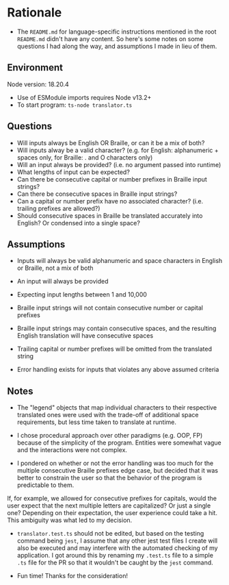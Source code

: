 # Rationale

- The `README.md` for language-specific instructions mentioned in the root `README.md` didn't have any content. So here's some notes on some questions I had along the way, and assumptions I made in lieu of them.

## Environment

Node version: 18.20.4

- Use of ESModule imports requires Node v13.2+
- To start program: `ts-node translator.ts`

## Questions

- Will inputs always be English OR Braille, or can it be a mix of both?
- Will inputs alway be a valid character? (e.g. for English: alphanumeric + spaces only, for Braille: . and O characters only)
- Will an input always be provided? (i.e. no argument passed into runtime)
- What lengths of input can be expected?
- Can there be consecutive capital or number prefixes in Braille input strings?
- Can there be consecutive spaces in Braille input strings?
- Can a capital or number prefix have no associated character? (i.e. trailing prefixes are allowed?)
- Should consecutive spaces in Braille be translated accurately into English? Or condensed into a single space?

## Assumptions

- Inputs will always be valid alphanumeric and space characters in English or Braille, not a mix of both
- An input will always be provided
- Expecting input lengths between 1 and 10,000
- Braille input strings will not contain consecutive number or capital prefixes
- Braille input strings may contain consecutive spaces, and the resulting English translation will have consecutive spaces
- Trailing capital or number prefixes will be omitted from the translated string

- Error handling exists for inputs that violates any above assumed criteria

## Notes

- The "legend" objects that map individual characters to their respective translated ones were used with the trade-off of additional space requirements, but less time taken to translate at runtime.

- I chose procedural approach over other paradigms (e.g. OOP, FP) because of the simplicity of the program. Entities were somewhat vague and the interactions were not complex.

- I pondered on whether or not the error handling was too much for the multiple consecutive Braille prefixes edge case, but decided that it was better to constrain the user so that the behavior of the program is predictable to them.

If, for example, we allowed for consecutive prefixes for capitals, would the user expect that the next multiple letters are capitalized? Or just a single one? Depending on their expectation, the user experience could take a hit. This ambiguity was what led to my decision.

- `translator.test.ts` should not be edited, but based on the testing command being `jest`, I assume that any other jest test files I create will also be executed and may interfere with the automated checking of my application. I got around this by renaming my `.test.ts` file to a simple `.ts` file for the PR so that it wouldn't be caught by the `jest` command.

- Fun time! Thanks for the consideration!
